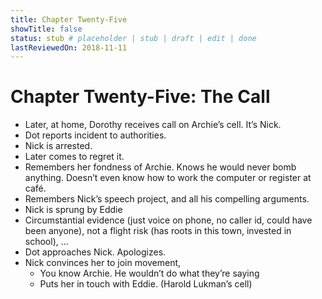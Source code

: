 ```yaml
---
title: Chapter Twenty-Five
showTitle: false
status: stub # placeholder | stub | draft | edit | done
lastReviewedOn: 2018-11-11
---
```


# Chapter Twenty-Five: The Call

* Later, at home, Dorothy receives call on Archie’s cell. It’s Nick.
* Dot reports incident to authorities.
* Nick is arrested.
* Later comes to regret it. 
* Remembers her fondness of Archie. Knows he would never bomb anything. Doesn’t even know how to work the computer or register at café.
* Remembers Nick’s speech project, and all his compelling arguments.
* Nick is sprung by Eddie
* Circumstantial evidence (just voice on phone, no caller id, could have been anyone), not a flight risk (has roots in this town, invested in school), ...
* Dot approaches Nick. Apologizes.
* Nick convinces her to join movement, 
  * You know Archie. He wouldn’t do what they’re saying
  * Puts her in touch with Eddie. (Harold Lukman’s cell)
